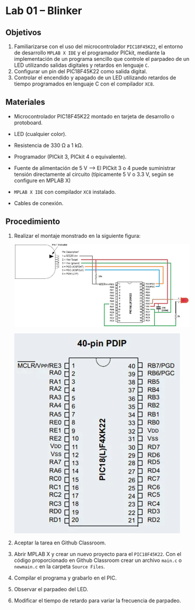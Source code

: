 # Lab 01 – Blinker 

## Objetivos

1. Familiarizarse con el uso del microcontrolador ```PIC18F45K22```, el entorno de desarrollo ```MPLAB X IDE``` y el programador PICkit, mediante la implementación de un programa sencillo que controle el parpadeo de un LED utilizando salidas digitales y retardos en lenguaje ```C```.
2. Configurar un pin del PIC18F45K22 como salida digital.
3. Controlar el encendido y apagado de un LED utilizando retardos de tiempo programados en lenguaje C con el compilador ```XC8```.

## Materiales

* Microcontrolador PIC18F45K22 montado en tarjeta de desarrollo o protoboard.

* LED (cualquier color).

* Resistencia de $330$ Ω a $1$ kΩ.

* Programador (PICkit $3$, PICkit $4$ o equivalente).

* Fuente de alimentación de $5$ V --> El PICkit $3$ o $4$ puede suministrar tensión directamente al circuito (típicamente $5$ V o $3.3$ V, según se configure en MPLAB X)

* ```MPLAB X IDE``` con compilador ```XC8``` instalado.

* Cables de conexión.

##  Procedimiento

1. Realizar el montaje monstrado en la siguiente figura:

    ![pictest](/labs/figs/lab01/pictest.jpg)

    ![pic](/labs/figs/lab01/pic.png)

2. Aceptar la tarea en Github Classroom.

3. Abrir MPLAB X y crear un nuevo proyecto para el ```PIC18F45K22```. Con el código proporcionado en Github Classroom crear un archivo ```main.c``` o ```newmain.c``` en la carpeta ```Source Files```. 

4. Compilar el programa y grabarlo en el PIC.

5. Observar el parpadeo del LED.

6. Modificar el tiempo de retardo para variar la frecuencia de parpadeo.
